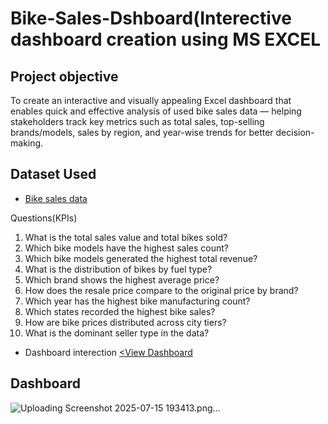 # Bike-Sales-Dshboard(Interective dashboard creation using MS EXCEL
## Project objective

To create an interactive and visually appealing Excel dashboard that enables quick and effective analysis of used bike sales data — helping stakeholders track key metrics such as total sales, top-selling brands/models, sales by region, and year-wise trends for better decision-making.

## Dataset Used
- <a href= "https://github.com/vivekthapliyal01/Data-analytics/blob/main/Mini%20Project%20First(Bike%20Sales%20Dashboard).xlsx"> Bike sales data</a>

Questions(KPIs)
1. What is the total sales value and total bikes sold?
2. Which bike models have the highest sales count?
3. Which bike models generated the highest total revenue?
4. What is the distribution of bikes by fuel type?
5. Which brand shows the highest average price?
6. How does the resale price compare to the original price by brand?
7. Which year has the highest bike manufacturing count?
8. Which states recorded the highest bike sales?
9. How are bike prices distributed across city tiers?
10. What is the dominant seller type in the data?

- Dashboard interection <a href= "https://github.com/vivekthapliyal01/Data-analytics/blob/main/Screenshot%202025-07-15%20193413.png"><View Dashboard </a>

## Dashboard 
![Uploading Screenshot 2025-07-15 193413.png…]()

